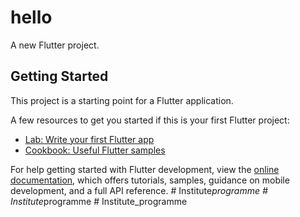 # hello

A new Flutter project.

## Getting Started

This project is a starting point for a Flutter application.

A few resources to get you started if this is your first Flutter project:

- [Lab: Write your first Flutter app](https://docs.flutter.dev/get-started/codelab)
- [Cookbook: Useful Flutter samples](https://docs.flutter.dev/cookbook)

For help getting started with Flutter development, view the
[online documentation](https://docs.flutter.dev/), which offers tutorials,
samples, guidance on mobile development, and a full API reference.
#   I n s t i t u t e _ p r o g r a m m e  
 #   I n s t i t u t e _ p r o g r a m m e  
 #   I n s t i t u t e _ p r o g r a m m e  
 